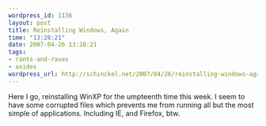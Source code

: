 ```yaml
--- 
wordpress_id: 1136
layout: post
title: Reinstalling Windows, Again
time: "13:28:21"
date: 2007-04-26 13:28:21
tags: 
- rants-and-raves
- asides
wordpress_url: http://schinckel.net/2007/04/26/reinstalling-windows-again/
---
```

Here I go, reinstalling WinXP for the umpteenth time this week. I seem to have some corrupted files which prevents me from running all but the most simple of applications. Including IE, and Firefox, btw. 
